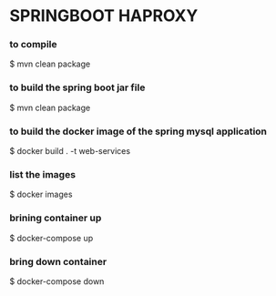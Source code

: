 
# SPRINGBOOT HAPROXY

### to compile 
$ mvn clean package 

### to build the spring boot jar file
$ mvn clean package

### to build the docker image of the spring mysql application
$ docker build . -t web-services

### list the images
$ docker images

### brining container up
$ docker-compose up


### bring down container 
$ docker-compose down 

